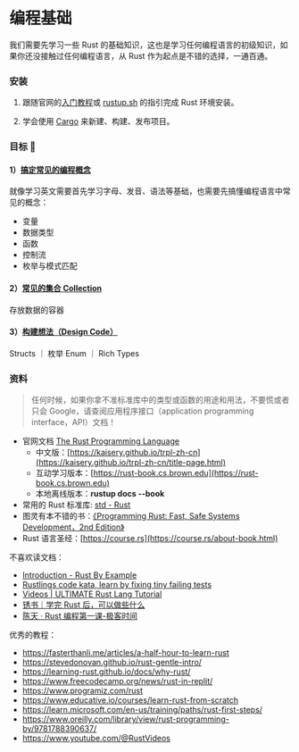 # 编程基础

我们需要先学习一些 Rust 的基础知识，这也是学习任何编程语言的初级知识，如果你还没接触过任何编程语言，从 Rust 作为起点是不错的选择，一通百通。

### 安装

1. 跟随官网的[入门教程](https://www.rust-lang.org/zh-CN/learn/get-started)或 [rustup.sh](https://rustup.rs/) 的指引完成 Rust 环境安装。

2. 学会使用 [Cargo](https://doc.rust-lang.org/cargo/getting-started/first-steps.html) 来新建、构建、发布项目。

### 目标 🎯

#### 1）[搞定**常见的编程概念**](./common_programming_concepts.md)

就像学习英文需要首先学习字母、发音、语法等基础，也需要先搞懂编程语言中常见的概念：
- 变量
- 数据类型
- 函数
- 控制流
- 枚举与模式匹配

#### 2）[常见的**集合 Collection**](./common_collection.md)

存放数据的容器

#### 3）[构建想法（Design Code）](./design_code.md)

Structs ｜ 枚举 Enum ｜ Rich Types 

### 资料

> 任何时候，如果你拿不准标准库中的类型或函数的用途和用法，不要慌或者只会 Google，请查阅应用程序接口（application programming interface，API）文档！

- 官网文档 [The Rust Programming Language](https://doc.rust-lang.org/stable/book/title-page.html)
    - 中文版：[https://kaisery.github.io/trpl-zh-cn](https://kaisery.github.io/trpl-zh-cn/title-page.html)
    - 互动学习版本：[https://rust-book.cs.brown.edu](https://rust-book.cs.brown.edu)
    - 本地离线版本：**rustup docs --book**
- 常用的 Rust 标准库: [std - Rust](https://doc.rust-lang.org/std/) 
- 图灵有本不错的书：[《Programming Rust: Fast, Safe Systems Development，2nd Edition》](https://www.oreilly.com/library/view/programming-rust-2nd/9781492052586/)
- Rust 语言圣经：[https://course.rs](https://course.rs/about-book.html)

不喜欢读文档：

- [Introduction - Rust By Example](https://doc.rust-lang.org/rust-by-example/)
- [Rustlings code kata, learn by fixing tiny failing tests](https://github.com/rust-lang/rustlings)
- [Videos | ULTIMATE Rust Lang Tutorial](https://www.youtube.com/watch?v=784JWR4oxOI)
- [锈书｜学完 Rust 后，可以做些什么](https://rusty.course.rs/)
- [陈天 · Rust 编程第一课-极客时间](https://time.geekbang.org/column/intro/100085301)

优秀的教程：

- https://fasterthanli.me/articles/a-half-hour-to-learn-rust
- https://stevedonovan.github.io/rust-gentle-intro/
- https://learning-rust.github.io/docs/why-rust/
- https://www.freecodecamp.org/news/rust-in-replit/
- https://www.programiz.com/rust
- https://www.educative.io/courses/learn-rust-from-scratch
- https://learn.microsoft.com/en-us/training/paths/rust-first-steps/
- https://www.oreilly.com/library/view/rust-programming-by/9781788390637/
- https://www.youtube.com/@RustVideos
